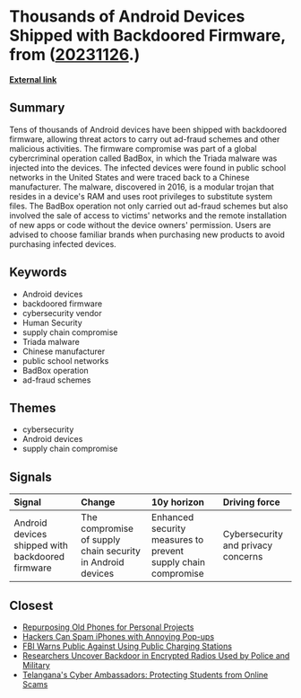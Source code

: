 # __Thousands of Android Devices Shipped with Backdoored Firmware__, from ([20231126](https://kghosh.substack.com/p/20231126).)

__[External link](https://www.securityweek.com/android-devices-with-backdoored-firmware-found-in-us-schools/)__



## Summary

Tens of thousands of Android devices have been shipped with backdoored firmware, allowing threat actors to carry out ad-fraud schemes and other malicious activities. The firmware compromise was part of a global cybercriminal operation called BadBox, in which the Triada malware was injected into the devices. The infected devices were found in public school networks in the United States and were traced back to a Chinese manufacturer. The malware, discovered in 2016, is a modular trojan that resides in a device's RAM and uses root privileges to substitute system files. The BadBox operation not only carried out ad-fraud schemes but also involved the sale of access to victims' networks and the remote installation of new apps or code without the device owners' permission. Users are advised to choose familiar brands when purchasing new products to avoid purchasing infected devices.

## Keywords

* Android devices
* backdoored firmware
* cybersecurity vendor
* Human Security
* supply chain compromise
* Triada malware
* Chinese manufacturer
* public school networks
* BadBox operation
* ad-fraud schemes

## Themes

* cybersecurity
* Android devices
* supply chain compromise

## Signals

| Signal                                           | Change                                                     | 10y horizon                                                   | Driving force                      |
|:-------------------------------------------------|:-----------------------------------------------------------|:--------------------------------------------------------------|:-----------------------------------|
| Android devices shipped with backdoored firmware | The compromise of supply chain security in Android devices | Enhanced security measures to prevent supply chain compromise | Cybersecurity and privacy concerns |

## Closest

* [Repurposing Old Phones for Personal Projects](40aa9f2abd08b4cefd81827111b64979)
* [Hackers Can Spam iPhones with Annoying Pop-ups](a94bc00d909eee777b372b65a0eedda5)
* [FBI Warns Public Against Using Public Charging Stations](d91570978a514e8aedb83c47a45c169d)
* [Researchers Uncover Backdoor in Encrypted Radios Used by Police and Military](841546c0efc4c82f0aabc545a47a09e1)
* [Telangana's Cyber Ambassadors: Protecting Students from Online Scams](b9256c2eb50c1c3e1ea2df625cf259ec)